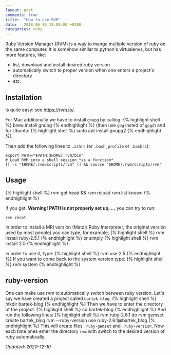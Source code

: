 ```yaml
---
layout: post
comments: true
title:  "How to use RVM"
date:   2018-06-16 18:00:00 +0200
categories: ruby
---
```


Ruby Version Manager ([RVM](https://rvm.io/)) is a way to mange multiple version of ruby on the 
same computer. It is somehow similar to python's virtualenvs, but has more features, like:
* list, download and install desired ruby version
* automatically switch to proper version when one enters a project's directory
* etc.

## Installation

Is quite easy: see <https://rvm.io/>. 

For Mac additionally we have to install `gnupg` by calling:
{% highlight shell %}
brew install gnupg
{% endhighlight %}
(then use `gpg` insted of `gpg2`)
and for Ubuntu:
{% highlight shell %}
sudo apt install gnupg2
{% endhighlight %}

Then add the following lines to `.zshrc` (or `.bash_profile` or  `.bashrc`):
``` shell
export PATH="$PATH:$HOME/.rvm/bin"
# Load RVM into a shell session *as a function*
[[ -s "$HOME/.rvm/scripts/rvm" ]] && source "$HOME/.rvm/scripts/rvm" 
```

## Usage

{% highlight shell %}
rvm get head && rvm reload
rvm list known
{% endhighlight %}

If you get, __Warning! PATH is not properly set up, ...__ you can try to run:
```shell
rvm reset
```

In order to install a MRI version (Matz’s Ruby Interpreter, 
the original version used by most people) you can type, for example,
{% highlight shell %}
rvm install ruby-2.5.1
{% endhighlight %}
or simply
{% highlight shell %}
rvm install 2.5
{% endhighlight %}

In order to use it, type:
{% highlight shell %}
rvm use 2.5
{% endhighlight %}
If you want to come back to the system version type:
{% highlight shell %}
rvm system
{% endhighlight %}

## ruby-version

One can make use rvm to automatically switch between ruby version. Let's say we have created a 
project called `bartek-blog`. 
{% highlight shell %}
mkdir bartek-blog
{% endhighlight %}
Then we have to enter the directory of the project.
{% highlight shell %}
cd bartek-blog
{% endhighlight %}
And run the following lines:
{% highlight shell %}
rvm  ruby-2.6.1 do rvm gemset create bartek_blog
rvm --ruby-version use  ruby-2.6.1@bartek_blog
{% endhighlight %}
This will create files `.ruby-gemset` and `.ruby-version`. Now each time ones enter the directory 
`rvm` with switch to the desired version of ruby automatically.

_Updated: 2020-12-10_
